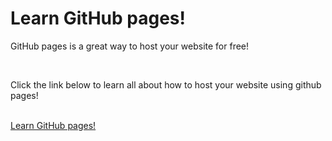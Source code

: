 <!DOCTYPE html>
<html lang="en">
<head>
    <meta charset="UTF-8">
    <meta http-equiv="X-UA-Compatible" content="IE=edge">
    <meta name="viewport" content="width=device-width, initial-scale=1.0">
    <title>Learn GitHub pages!</title>
</head>
<body>
    <div class="wrapper">
        <div class="introWrap">
            <h1>Learn GitHub pages!</h1>
            <p>GitHub pages is a great way to host your website for free!</p>
            <br>
            <p>Click the link below to learn all about how to host your website using github pages!</p>
            <br>
            <a href="https://pages.github.com/">Learn GitHub pages!</a>
        </div>
    </div>
</body>
</html>